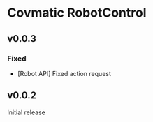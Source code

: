 # Covmatic RobotControl


## v0.0.3
### Fixed
- [Robot API] Fixed action request

## v0.0.2

Initial release


